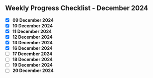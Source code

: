 ## Weekly Progress Checklist - December 2024

- [X] **09 December 2024**
- [X] **10 December 2024**
- [X] **11 December 2024**
- [X] **12 December 2024**
- [X] **13 December 2024**
- [X] **16 December 2024**
- [ ] **17 December 2024**
- [ ] **18 December 2024**
- [ ] **19 December 2024**
- [ ] **20 December 2024**
